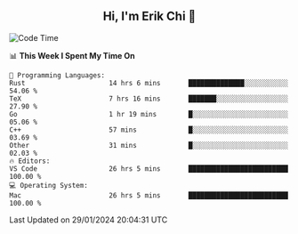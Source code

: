 <h2 align="center"> Hi, I'm Erik Chi 👋 </h2>

<table>
    
<!--START_SECTION:waka-->
![Code Time](http://img.shields.io/badge/Code%20Time-2%2C657%20hrs%2027%20mins-blue)

📊 **This Week I Spent My Time On** 

```text
💬 Programming Languages: 
Rust                     14 hrs 6 mins       ██████████████░░░░░░░░░░░   54.06 % 
TeX                      7 hrs 16 mins       ███████░░░░░░░░░░░░░░░░░░   27.90 % 
Go                       1 hr 19 mins        █░░░░░░░░░░░░░░░░░░░░░░░░   05.06 % 
C++                      57 mins             █░░░░░░░░░░░░░░░░░░░░░░░░   03.69 % 
Other                    31 mins             █░░░░░░░░░░░░░░░░░░░░░░░░   02.03 % 
🔥 Editors: 
VS Code                  26 hrs 5 mins       █████████████████████████   100.00 % 
💻 Operating System: 
Mac                      26 hrs 5 mins       █████████████████████████   100.00 % 
```


 Last Updated on 29/01/2024 20:04:31 UTC
<!--END_SECTION:waka-->
</td></tr>
</table>
